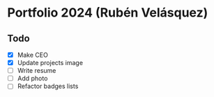 # Portfolio 2024 (Rubén Velásquez)

## Todo

- [x] Make CEO
- [x] Update projects image
- [ ] Write resume
- [ ] Add photo
- [ ] Refactor badges lists
